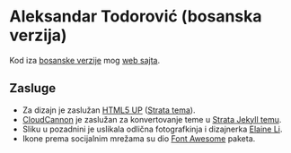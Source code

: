 # Aleksandar Todorović (bosanska verzija)

Kod iza [bosanske verzije](https://bs.r3bl.me) mog [web sajta](https://r3bl.me).

## Zasluge

* Za dizajn je zaslužan [HTML5 UP](http://html5up.net/) ([Strata tema](http://html5up.net/strata)).
* [CloudCannon](http://cloudcannon.com/) je zaslužan za konvertovanje teme u [Strata Jekyll temu](https://github.com/CloudCannon/Strata-Jekyll-Theme).
* Sliku u pozadnini je uslikala odlična fotografkinja i dizajnerka [Elaine Li](http://www.elaine.li/).
* Ikone prema socijalnim mrežama su dio [Font Awesome](http://fontawesome.io/) paketa.
